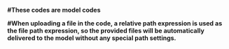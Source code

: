 **#These codes are model codes**

**#When uploading a file in the code, a relative path expression is used as the file path expression, so the provided files will be automatically delivered to the model without any special path settings.**
